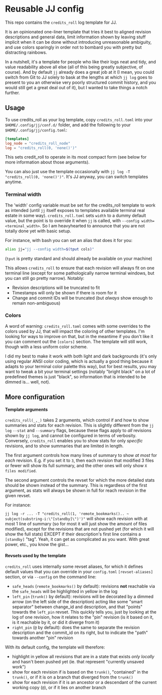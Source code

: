 # Reusable JJ config

This repo contains the `credits_roll` log template for JJ.

It is an opinionated one-liner template that tries it best to aligned revision
descriptions and general data, limit information shown by leaving stuff implicit
when it can be done without introducing unreasonable ambiguity, and use colors
sparingly in order not to bombard you with pretty but distracting rainbows.

In a nutshell, it's a template for people who like their logs neat and tidy, and value
readability above all else (all of this being greatly subjective, of course).
And by default `jj` already does a great job at it (I mean, you could switch
from Git to JJ solely to bask at the lengths at which `jj log` goes to present to you
an otherwise very poorly structured commit history, and you would still get a great
deal out of it), but I wanted to take things a notch further.

## Usage

To use credits_roll as your log template, copy `credits_roll.toml` into your
`$HOME/.config/jj/conf.d/` folder, and add the following to your `$HOME/.config/jj/config.toml`:

```toml
[templates]
log_node = "credits_roll_node"
log = "credits_roll(0, 'none()')"
```

This sets credit_roll to operate in its most compact form (see below for more
information about those arguments).

You can also just use the template occasionally with `jj log -T "credits_roll(0, 'none()')"`.
It's JJ anyway, you can switch templates anytime.

### Terminal width

The 'width' config variable must be set for the credits_roll template
to work as intended (until `jj` itself exposes to templates available terminal real
estate in some way).
`credits_roll.toml` sets `width` to a dummy default value, but the point is
to override it when `jj` is called, with `--config width=<terminal_width>`.
So I am heavyhearted to announce that you are not totally done yet with basic setup.

For instance, with bash you can set an alias that does it for you:

```bash
alias jj="jj --config width=$(tput cols)"
```

(`tput` is pretty standard and should already be available on your machine)

This allows `credits_roll` to ensure that each revision will always fit on one
terminal line (except for some pathologically narrow terminal windows, but
you can still go pretty narrow). Notably:

- Revision descriptions will be truncated to fit
- Timestamps will only be shown if there is room for it
- Change and commit IDs will be truncated (but *always* show enough to remain
  non-ambiguous)

### Colors

A word of warning: `credits_roll.toml` comes with some overrides to the colors
used by JJ, that will impact the coloring of other templates.
I'm looking for ways to improve on that, but in the meantime if you don't like it
you can comment out the `[colors]` section.
The template will still work, though with a less uniform color scheme.

I did my best to make it work with both light and dark backgrounds (it's only using
regular ANSI color coding, which is actually a good thing because it adapts
to your terminal color palette this way), but for best results, you may want
to tweak a bit your terminal settings (notably "bright black" on a lot of
predefined themes is just "black", so information that is intended to be dimmed is... well, not).

## More configuration

#### Template arguments

`credits_roll(_,_)` takes 2 arguments, which control if and how to show summaries
and stats for each revision.
This is slightly different from the `jj log` `--stat` and `--summary` flags,
because these flags apply to _all_ revisions shown by `jj log`, and cannot be
configured in terms of verbosity.
Conversely, `credits_roll` enables you to show stats for only _specific_
revisions, and to show summaries that are limited in length.

The first argument controls how many lines of summary to show _at most_ for _each_ revision.
E.g. if you set it to `3`, then each revision that modified 3 files or fewer will
show its full summary, and the other ones will only show `X files modified`.

The second argument controls the revset for which the more detailed stats should be
shown instead of the summary. This is regardless of the first argument, as
stats will always be shown in full for reach revision in the given revset.

For instance:

`jj log -r ... -T "credits_roll(1, 'remote_bookmarks().. ~ subject(substring-i:\"[standby]\")')"` will show each revision
with at most 1 line of summary (so for most it will just show the amount of files
modified), except for the revisions that are not pushed yet (for which it will
show the full stats) EXCEPT if their description's first line contains a `[standby]` "tag".
Yeah, it can get as complicated as you want. With great power, etc., you know the gist...

#### Revsets used by the template

`credits_roll` uses internally some revset aliases, for which it defines default
values that you can override in your `config.toml` `[revset-aliases]` section,
or via `--config` on the command line:

- `safe_heads` (`remote_bookmarks()` by default): revisions **not** reachable via
  the `safe_heads` will be highlighted in yellow in the log
- `left_pin` (`trunk()` by default): revisions will be decorated by a dimmed arrow
  (on the left side of the description) acting like some "smart separator" between
  change_id and description, and that "points" towards the `left_pin` revset.
  This quickly tells you, just by looking at the log of one revision, how it relates
  to the "pin" revision (is it based on it, is it reachable by it, or did it diverge from it)
- `right_pin` (`@` by default): does the same to separate the revision description
  and the commit_id on its right, but to indicate the "path" towards another "pin"
  revision

With its default config, the template will therefore:

- highlight in yellow all revisions that are in a state that exists _only locally_
  and hasn't been pushed yet (ie. that represent "currently unsaved work")
- show for each revision if is based on the `trunk()`, "contained" in the `trunk()`,
  or if it is on a branch that diverged from the `trunk()`
- show for each revision if it is an ancestor or a descendant of the current working
  copy (`@`), or if it lies on another branch

